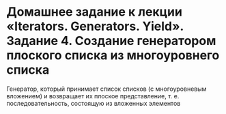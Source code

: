 # Домашнее задание к лекции «Iterators. Generators. Yield». Задание 4. Создание генератором плоского списка из многоуровнего списка

Генератор, который принимает список списков (с многоуровневым вложением) и возвращает их плоское представление, т. е. последовательность, состоящую из вложенных элементов